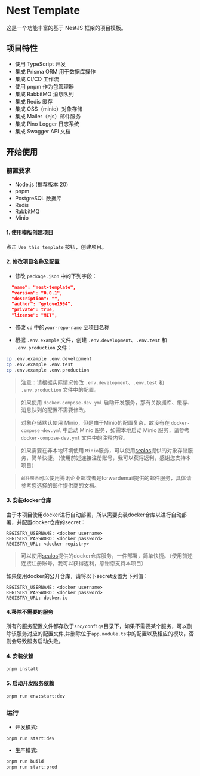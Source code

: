 # Nest Template

这是一个功能丰富的基于 NestJS 框架的项目模板。

## 项目特性

- 使用 TypeScript 开发
- 集成 Prisma ORM 用于数据库操作
- 集成 CI/CD 工作流
- 使用 pnpm 作为包管理器
- 集成 RabbitMQ 消息队列
- 集成 Redis 缓存
- 集成 OSS（minio）对象存储
- 集成 Mailer（ejs）邮件服务
- 集成 Pino Logger 日志系统
- 集成 Swagger API 文档

## 开始使用

### 前置要求

- Node.js (推荐版本 20)
- pnpm
- PostgreSQL 数据库
- Redis
- RabbitMQ
- Minio

#### 1. 使用模版创建项目

点击 `Use this template` 按钮，创建项目。

#### 2. 修改项目名称及配置

- 修改 `package.json` 中的下列字段：

```json
  "name": "nest-template",
  "version": "0.0.1",
  "description": "",
  "author": "gylove1994",
  "private": true,
  "license": "MIT",
```

- 修改 `cd` 中的`your-repo-name` 至项目名称

- 根据 `.env.example` 文件，创建 `.env.development`、`.env.test` 和 `.env.production` 文件：

```bash
cp .env.example .env.development
cp .env.example .env.test
cp .env.example .env.production
```

> 注意：请根据实际情况修改 `.env.development`、`.env.test` 和 `.env.production` 文件中的配置。

> 如果使用 `docker-compose-dev.yml` 启动开发服务，那有关数据库、缓存、消息队列的配置不需要修改。

> 对象存储默认使用 Minio，但是由于Minio的配置复杂，故没有在 `docker-compose-dev.yml` 中启动 Minio 服务，如需本地启动 Minio 服务，请参考 `docker-compose-dev.yml` 文件中的注释内容。

> 如果需要在非本地环境使用 `Minio`服务，可以使用[sealos](https://cloud.sealos.run/?uid=OvC84TSUES)提供的对象存储服务，简单快捷。（使用前述连接注册账号，我可以获得返利，感谢您支持本项目）

> `邮件服务`可以使用腾讯企业邮或者是forwardemail提供的邮件服务，具体请参考您选择的邮件提供商的文档。

#### 3. 安装docker仓库

由于本项目使用docker进行自动部署，所以需要安装docker仓库以进行自动部署，并配置docker仓库的secret：

```text
REGISTRY_USERNAME: <docker username>
REGISTRY_PASSWORD: <docker password>
REGISTRY_URL: <docker registry>
```

> 可以使用[sealos](https://cloud.sealos.run/?uid=OvC84TSUES)提供的docker仓库服务，一件部署，简单快捷。（使用前述连接注册账号，我可以获得返利，感谢您支持本项目）

如果使用docker的公开仓库，请将以下secret设置为下列值：

```text
REGISTRY_USERNAME: <docker username>
REGISTRY_PASSWORD: <docker password>
REGISTRY_URL: docker.io
```

#### 4.移除不需要的服务

所有的服务配置文件都存放于`src/configs`目录下，如果不需要某个服务，可以删除该服务对应的配置文件,并删除位于`app.module.ts`中的配置以及相应的模块，否则会导致服务启动失败。

#### 4. 安装依赖

```bash
pnpm install
```

#### 5. 启动开发服务依赖

```bash
pnpm run env:start:dev
```


### 运行

- 开发模式:

```bash
pnpm run start:dev
```

- 生产模式:

```bash
pnpm run build
pnpm run start:prod
```
